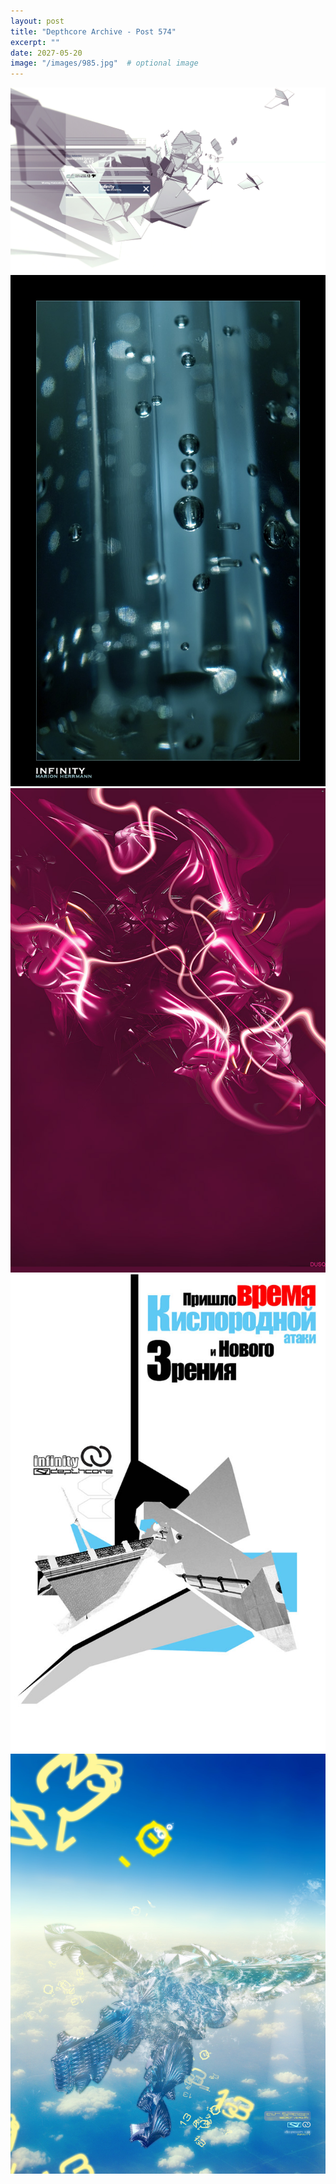 ```yaml
---
layout: post
title: "Depthcore Archive - Post 574"
excerpt: ""
date: 2027-05-20
image: "/images/985.jpg"  # optional image
---
```


<img src="/images/985.jpg">
<img src="/images/986.jpg" alt="986.jpg"/>
<img src="/images/987.jpg" alt="987.jpg"/>
<img src="/images/988.jpg" alt="988.jpg"/>
<img src="/images/991.jpg" alt="991.jpg"/>
